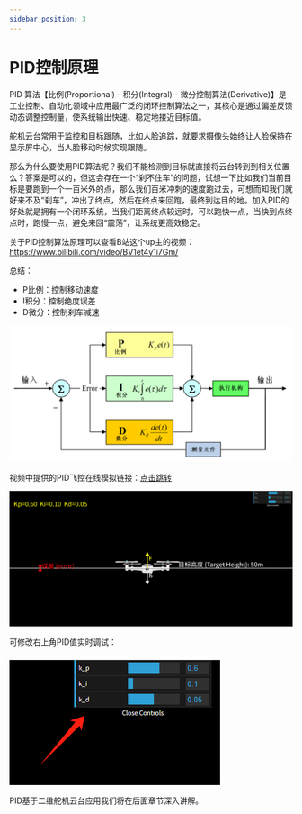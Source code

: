 ```yaml
---
sidebar_position: 3
---
```


# PID控制原理

PID 算法【比例(Proportional) - 积分(Integral) - 微分控制算法(Derivative)】是工业控制、自动化领域中应用最广泛的闭环控制算法之一，其核心是通过偏差反馈动态调整控制量，使系统输出快速、稳定地接近目标值。

舵机云台常用于监控和目标跟随，比如人脸追踪，就要求摄像头始终让人脸保持在显示屏中心，当人脸移动时候实现跟随。

那么为什么要使用PID算法呢？我们不能检测到目标就直接将云台转到到相关位置么？答案是可以的，但这会存在一个“刹不住车”的问题，试想一下比如我们当前目标是要跑到一个一百米外的点，那么我们百米冲刺的速度跑过去，可想而知我们就好来不及“刹车”，冲出了终点，然后在终点来回跑，最终到达目的地。加入PID的好处就是拥有一个闭环系统，当我们距离终点较远时，可以跑快一点，当快到点终点时，跑慢一点，避免来回“震荡”，让系统更高效稳定。


关于PID控制算法原理可以查看B站这个up主的视频：https://www.bilibili.com/video/BV1et4y1i7Gm/

总结：
- P比例：控制移动速度
- I积分：控制绝度误差
- D微分：控制刹车减速

![pid](./img/pid/pid3.png)

视频中提供的PID飞控在线模拟链接：[点击跳转](https://bitbci.github.io/Tools/pidSimulation/)

![pid](./img/pid/pid1.png)

可修改右上角PID值实时调试：

![pid](./img/pid/pid2.png)

PID基于二维舵机云台应用我们将在后面章节深入讲解。

